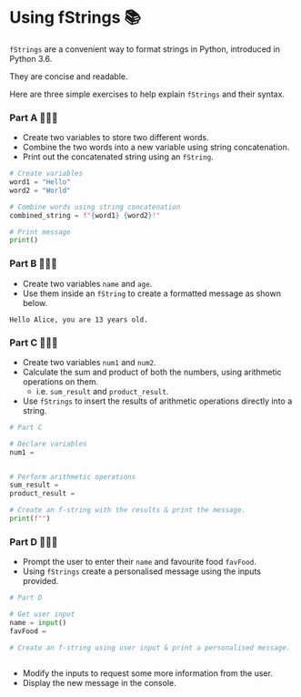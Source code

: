 # Using fStrings 📚

`fStrings` are a convenient way to format strings in Python, introduced in Python 3.6. 

They are concise and readable. 

Here are three simple exercises to help explain `fStrings` and their syntax.

### Part A 👨🏽‍💻
- Create two variables to store two different words.
- Combine the two words into a new variable using string concatenation.
- Print out the concatenated string using an `fString`.

 ```python
 # Create variables
 word1 = "Hello"
 word2 = "World"

 # Combine words using string concatenation
 combined_string = f"{word1} {word2}!"

 # Print message
 print()
 ```


### Part B 👨🏽‍💻
- Create two variables `name` and `age`.
- Use them inside an ``fString`` to create a formatted message as shown below.

````
Hello Alice, you are 13 years old.
````

### Part C 👨🏽‍💻
- Create two variables `num1` and `num2`.
- Calculate the sum and product of both the numbers, using arithmetic operations on them.
  - i.e.  `sum_result` and `product_result`.
- Use ``fStrings`` to insert the results of arithmetic operations directly into a string.

````py
# Part C

# Declare variables
num1 = 


# Perform arithmetic operations
sum_result = 
product_result =

# Create an f-string with the results & print the message.
print(f"")

````



### Part D 👨🏽‍💻
- Prompt the user to enter their `name` and favourite food `favFood`.
- Using `fStrings` create a personalised message using the inputs provided.

````py
# Part D

# Get user input
name = input()
favFood = 

# Create an f-string using user input & print a personalised message.



````
- Modify the inputs to request some more information from the user.
- Display the new message in the console.